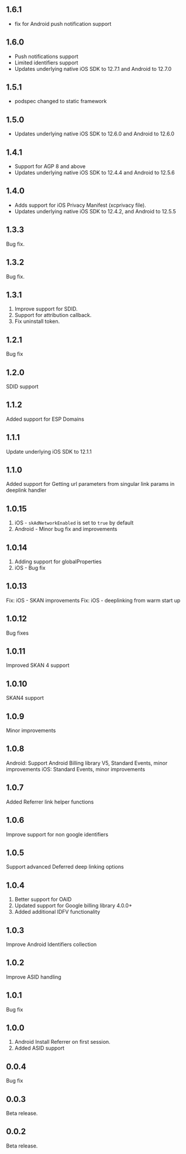 ## 1.6.1
- fix for Android push notification support

## 1.6.0
- Push notifications support
- Limited identifiers support
- Updates underlying native iOS SDK to 12.7.1 and Android to 12.7.0

## 1.5.1
- podspec changed to static framework

## 1.5.0
- Updates underlying native iOS SDK to 12.6.0 and Android to 12.6.0

## 1.4.1
- Support for AGP 8 and above 
- Updates underlying native iOS SDK to 12.4.4 and Android to 12.5.6

## 1.4.0
- Adds support for iOS Privacy Manifest (xcprivacy file).
- Updates underlying native iOS SDK to 12.4.2, and Android to 12.5.5

## 1.3.3
Bug fix.

## 1.3.2
Bug fix.

## 1.3.1
1. Improve support for SDID.
2. Support for attribution callback.
3. Fix uninstall token.

## 1.2.1
Bug fix

## 1.2.0
SDID support

## 1.1.2
Added support for ESP Domains

## 1.1.1
Update underlying iOS SDK to 12.1.1

## 1.1.0
Added support for Getting url parameters from singular link params in deeplink handler

## 1.0.15
1. iOS - `skAdNetworkEnabled` is set to `true` by default
2. Android - Minor bug fix and improvements

## 1.0.14
1. Adding support for globalProperties
2. iOS - Bug fix

## 1.0.13
Fix: iOS - SKAN improvements
Fix: iOS - deeplinking from warm start up

## 1.0.12
Bug fixes

## 1.0.11
Improved SKAN 4 support

## 1.0.10
SKAN4 support

## 1.0.9

Minor improvements

## 1.0.8

Android: Support Android Billing library V5, Standard Events, minor improvements
iOS: Standard Events, minor improvements

## 1.0.7

Added Referrer link helper functions

## 1.0.6

Improve support for non google identifiers

## 1.0.5

Support advanced Deferred deep linking options

## 1.0.4

1. Better support for OAID
2. Updated support for Google billing library 4.0.0+
3. Added additional IDFV functionality

## 1.0.3

Improve Android Identifiers collection


## 1.0.2

Improve ASID handling

## 1.0.1

Bug fix

## 1.0.0

1. Android Install Referrer on first session.
2. Added ASID support

## 0.0.4

Bug fix

## 0.0.3

Beta release.

## 0.0.2

Beta release.
